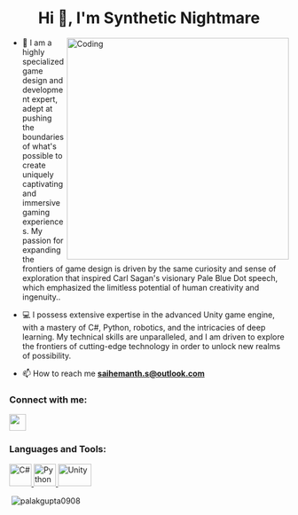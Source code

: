 <h1 align="center">Hi 👋, I'm Synthetic Nightmare</h1>

<img align="right" alt="Coding" width="400" src="https://media.tenor.com/tm3KA5yrnmMAAAAd/hacker-man-hacker.gif">

 - 🏫 I am a highly specialized game design and development expert, adept at pushing the boundaries of what's possible to create uniquely captivating and immersive gaming experiences. My passion for expanding the frontiers of game design is driven by the same curiosity and sense of exploration that inspired Carl Sagan's visionary Pale Blue Dot speech, which emphasized the limitless potential of human creativity and ingenuity..
 
-  💻 I possess extensive expertise in the advanced Unity game engine, with a mastery of C#, Python, robotics, and the intricacies of deep learning. My technical skills are unparalleled, and I am driven to explore the frontiers of cutting-edge technology in order to unlock new realms of possibility.

- 📫 How to reach me **saihemanth.s@outlook.com**

<h3 align="left">Connect with me:</h3>
<p align="left">
<a href="https://www.instagram.com/synthetic_nightmare_2410/" target="blank"><img align="center" src="https://upload.wikimedia.org/wikipedia/commons/thumb/a/a5/Instagram_icon.png/2048px-Instagram_icon.png" height="30" width="30" /></a>
</p>

<h3 align="left">Languages and Tools:</h3>
<p align="left"> <a href="https://learn.microsoft.com/en-us/dotnet/csharp/" target="_blank"> <img src="https://upload.wikimedia.org/wikipedia/commons/thumb/0/0d/C_Sharp_wordmark.svg/1200px-C_Sharp_wordmark.svg.png" alt="C#" width="40" height="40"/> </a> <a href="https://www.w3schools.com/cpp/" target="_blank"> <img src="https://s3.dualstack.us-east-2.amazonaws.com/pythondotorg-assets/media/community/logos/python-logo-only.png" alt="Python" width="40" height="40"/> </a> <a href="https://www.unity.com" target="_blank"> <img src="https://logos-world.net/wp-content/uploads/2021/11/Unity-Emblem-700x394.png" alt="Unity" width="60" height="40"/> </a> </p>
<p>&nbsp;<img align="center" src="https://github-readme-stats.vercel.app/api?username=palakgupta0908&show_icons=true&locale=en" alt="palakgupta0908" /></p>
<!--
**hemanth2410/hemanth2410** is a ✨ _special_ ✨ repository because its `README.md` (this file) appears on your GitHub profile.

Here are some ideas to get you started:

- 🔭 I’m currently working on ...
- 🌱 I’m currently learning ...
- 👯 I’m looking to collaborate on ...
- 🤔 I’m looking for help with ...
- 💬 Ask me about ...
- 📫 How to reach me: ...
- 😄 Pronouns: ...
- ⚡ Fun fact: ...
-->
